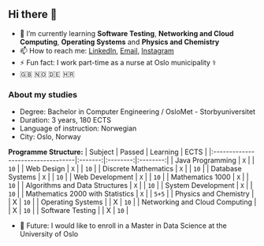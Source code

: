## Hi there 👋


- 🌱 I’m currently learning **Software Testing**, **Networking and Cloud Computing**, **Operating Systems** and **Physics and Chemistry**
- 📫 How to reach me: [LinkedIn](https://www.linkedin.com/in/aleksandarperendic/ "LinkedIn - Aleksandar Perendic "), [Email](mailto:sasaperendic@live.com?subject=[GitHub]%20Contact%20form), [Instagram](https://www.instagram.com/aleksanderp7 "Instagram - Aleksandar Perendic ")
- ⚡ Fun fact: I work part-time as a nurse at Oslo municipality ⚕️
-  🇬🇧 🇳🇴 🇩🇪 🇭🇷

### About my studies
-  Degree: Bachelor in Computer Engineering / OsloMet - Storbyuniversitet
-  Duration: 3 years, 180 ECTS
-  Language of instruction: Norwegian
-  City: Oslo, Norway

**Programme Structure:**
| Subject                           | Passed  | Learning | ECTS     |
|:----------------------------------|:-------:|:--------:|:--------:|
| Java Programming                  |   `X`   |          |   `10`   |
| Web Design                        |   `X`   |          |   `10`   |
| Discrete Mathematics              |   `X`   |          |   `10`   |
| Database Systems                  |   `X`   |          |   `10`   |
| Web Development                   |   `X`   |          |   `10`   |
| Mathematics 1000                  |   `X`   |          |   `10`   |
| Algorithms and Data Structures    |   `X`   |          |   `10`   |
| System Development                |   `X`   |          |   `10`   |
| Mathematics 2000 with Statistics  |   `X`   |          |   `5+5`  |
| Physics and Chemistry             |         |     X    |   `10`   |
| Operating Systems                 |         |     X    |   `10`   |
| Networking and Cloud Computing    |         |     X    |   `10`   |
| Software Testing                  |         |     X    |   `10`   |

- 🔭 Future: I would like to enroll in a Master in Data Science at the University of Oslo

<!-- 
- 🔭 I’m currently working on ...
- 🌱 I’m currently learning **Algorithms and data structure** and **System development**
- 👯 I’m looking to collaborate on ...
- 🤔 I’m looking for help with ...
- 💬 Ask me about ...
- 😄 Pronouns: ...
--!>
